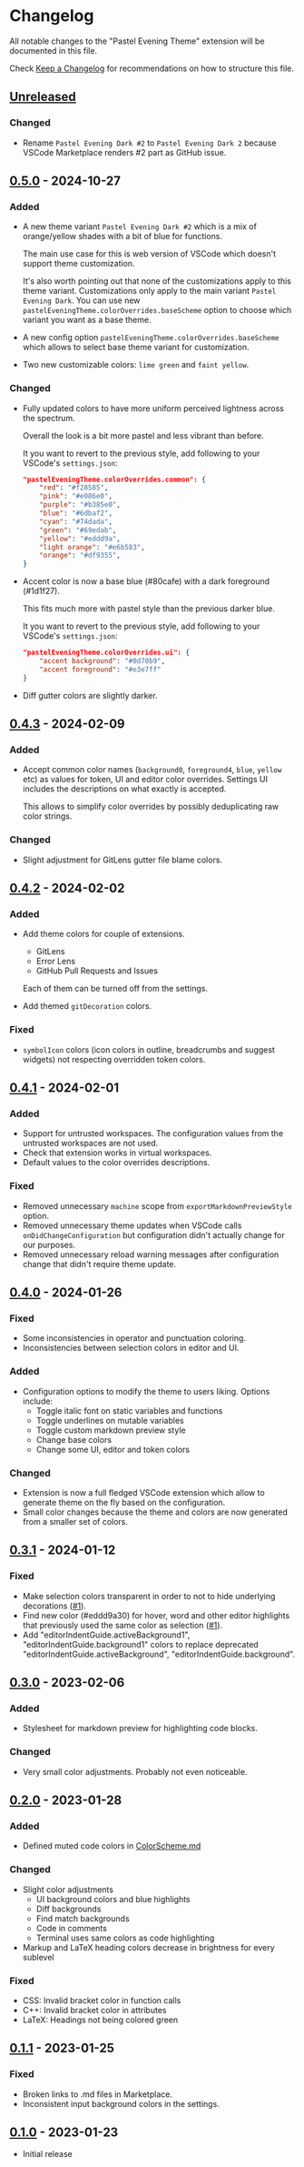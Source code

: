 # Changelog

All notable changes to the "Pastel Evening Theme" extension will be documented in this file.

Check [Keep a Changelog](http://keepachangelog.com/) for recommendations on how to structure this file.

## [Unreleased]

### Changed

* Rename `Pastel Evening Dark #2` to `Pastel Evening Dark 2` because VSCode Marketplace renders #2 part as GitHub issue.

## [0.5.0] - 2024-10-27

### Added

* A new theme variant `Pastel Evening Dark #2` which is a mix of orange/yellow shades with a bit of blue for functions.
  
  The main use case for this is web version of VSCode which doesn't support theme customization.

  It's also worth pointing out that none of the customizations apply to this theme variant.
  Customizations only apply to the main variant `Pastel Evening Dark`.
  You can use new `pastelEveningTheme.colorOverrides.baseScheme` option to choose which variant you want as a base theme.

* A new config option `pastelEveningTheme.colorOverrides.baseScheme` which allows to select base theme variant for customization.

* Two new customizable colors: `lime green` and `faint yellow`. 

### Changed

* Fully updated colors to have more uniform perceived lightness across the spectrum.
  
    Overall the look is a bit more pastel and less vibrant than before.

    It you want to revert to the previous style, add following to your VSCode's `settings.json`:
    ```json
    "pastelEveningTheme.colorOverrides.common": {
        "red": "#f28585",
        "pink": "#e086e0",
        "purple": "#b385e0",
        "blue": "#6dbaf2",
        "cyan": "#74dada",
        "green": "#69edab",
        "yellow": "#eddd9a",
        "light orange": "#e6b583",
        "orange": "#df9355",
    }
    ```

* Accent color is now a base blue (#80cafe) with a dark foreground (#1d1f27). 

    This fits much more with pastel style than the previous darker blue.

    It you want to revert to the previous style, add following to your VSCode's `settings.json`:
    ```json
    "pastelEveningTheme.colorOverrides.ui": {
        "accent background": "#0d70b9",
        "accent foreground": "#e3e7ff"
    }
    ```

* Diff gutter colors are slightly darker.

## [0.4.3] - 2024-02-09

### Added

* Accept common color names (`background0`, `foreground4`, `blue`, `yellow` etc) as values for token, UI and editor color overrides. Settings UI includes the descriptions on what exactly is accepted.

  This allows to simplify color overrides by possibly deduplicating raw color strings. 

### Changed

* Slight adjustment for GitLens gutter file blame colors.

## [0.4.2] - 2024-02-02

### Added

* Add theme colors for couple of extensions.
  * GitLens
  * Error Lens
  * GitHub Pull Requests and Issues
  
  Each of them can be turned off from the settings.
* Add themed `gitDecoration` colors.

### Fixed

* `symbolIcon` colors (icon colors in outline, breadcrumbs and suggest widgets) not respecting overridden token colors.

## [0.4.1] - 2024-02-01

### Added

* Support for untrusted workspaces. The configuration values from the untrusted workspaces are not 
  used.
* Check that extension works in virtual workspaces.
* Default values to the color overrides descriptions.

### Fixed

* Removed unnecessary `machine` scope from `exportMarkdownPreviewStyle` option. 
* Removed unnecessary theme updates when VSCode calls `onDidChangeConfiguration` but configuration 
  didn't actually change for our purposes.
* Removed unnecessary reload warning messages after configuration change that didn't require theme 
  update.

## [0.4.0] - 2024-01-26

### Fixed

* Some inconsistencies in operator and punctuation coloring.
* Inconsistencies between selection colors in editor and UI.

### Added

* Configuration options to modify the theme to users liking. Options include:
  * Toggle italic font on static variables and functions
  * Toggle underlines on mutable variables
  * Toggle custom markdown preview style
  * Change base colors
  * Change some UI, editor and token colors

### Changed

* Extension is now a full fledged VSCode extension which allow to generate theme on the fly based on
  the configuration.
* Small color changes because the theme and colors are now generated from a smaller set of colors.

## [0.3.1] - 2024-01-12

### Fixed

* Make selection colors transparent in order to not to hide underlying decorations ([#1]).
* Find new color (#eddd9a30) for hover, word and other editor highlights that previously used the 
  same color as selection ([#1]).
* Add "editorIndentGuide.activeBackground1", "editorIndentGuide.background1" colors to replace 
  deprecated "editorIndentGuide.activeBackground", "editorIndentGuide.background".

## [0.3.0] - 2023-02-06

### Added

* Stylesheet for markdown preview for highlighting code blocks.

### Changed

* Very small color adjustments. Probably not even noticeable.

## [0.2.0] - 2023-01-28

### Added

* Defined muted code colors in [ColorScheme.md]

### Changed

* Slight color adjustments
  * UI background colors and blue highlights
  * Diff backgrounds
  * Find match backgrounds
  * Code in comments
  * Terminal uses same colors as code highlighting
* Markup and LaTeX heading colors decrease in brightness for every sublevel

### Fixed

* CSS: Invalid bracket color in function calls
* C++: Invalid bracket color in attributes
* LaTeX: Headings not being colored green

## [0.1.1] - 2023-01-25

### Fixed

* Broken links to .md files in Marketplace.
* Inconsistent input background colors in the settings.

## [0.1.0] - 2023-01-23

- Initial release

[Unreleased]: https://github.com/kaiusl/pastel_evening_vscode/compare/v0.5.0...HEAD
[0.5.0]: https://github.com/kaiusl/pastel_evening_vscode/releases/tag/v0.5.0
[0.4.3]: https://github.com/kaiusl/pastel_evening_vscode/releases/tag/v0.4.3
[0.4.2]: https://github.com/kaiusl/pastel_evening_vscode/releases/tag/v0.4.2
[0.4.1]: https://github.com/kaiusl/pastel_evening_vscode/releases/tag/v0.4.1
[0.4.0]: https://github.com/kaiusl/pastel_evening_vscode/releases/tag/v0.4.0
[0.3.1]: https://github.com/kaiusl/pastel_evening_vscode/releases/tag/v0.3.1
[0.3.0]: https://github.com/kaiusl/pastel_evening_vscode/releases/tag/v0.3.0
[0.2.0]: https://github.com/kaiusl/pastel_evening_vscode/releases/tag/v0.2.0
[0.1.1]: https://github.com/kaiusl/pastel_evening_vscode/releases/tag/v0.1.1
[0.1.0]: https://github.com/kaiusl/pastel_evening_vscode/releases/tag/v0.1.0

[ColorScheme.md]: https://github.com/kaiusl/pastel_evening_vscode/blob/main/ColorScheme.md

[#1]: https://github.com/kaiusl/pastel_evening_vscode/issues/1
